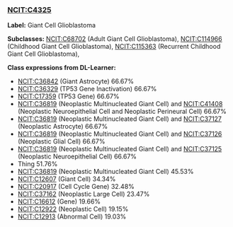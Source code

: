 
### [NCIT:C4325](http://purl.obolibrary.org/obo/NCIT_C4325)
**Label:** Giant Cell Glioblastoma

**Subclasses:** [NCIT:C68702](http://purl.obolibrary.org/obo/NCIT_C68702) (Adult Giant Cell Glioblastoma), [NCIT:C114966](http://purl.obolibrary.org/obo/NCIT_C114966) (Childhood Giant Cell Glioblastoma), [NCIT:C115363](http://purl.obolibrary.org/obo/NCIT_C115363) (Recurrent Childhood Giant Cell Glioblastoma), 

**Class expressions from DL-Learner:**

- [NCIT:C36842](http://purl.obolibrary.org/obo/NCIT_C36842) (Giant Astrocyte) 66.67%
- [NCIT:C36329](http://purl.obolibrary.org/obo/NCIT_C36329) (TP53 Gene Inactivation) 66.67%
- [NCIT:C17359](http://purl.obolibrary.org/obo/NCIT_C17359) (TP53 Gene) 66.67%
- [NCIT:C36819](http://purl.obolibrary.org/obo/NCIT_C36819) (Neoplastic Multinucleated Giant Cell) and [NCIT:C41408](http://purl.obolibrary.org/obo/NCIT_C41408) (Neoplastic Neuroepithelial Cell and Neoplastic Perineural Cell) 66.67%
- [NCIT:C36819](http://purl.obolibrary.org/obo/NCIT_C36819) (Neoplastic Multinucleated Giant Cell) and [NCIT:C37127](http://purl.obolibrary.org/obo/NCIT_C37127) (Neoplastic Astrocyte) 66.67%
- [NCIT:C36819](http://purl.obolibrary.org/obo/NCIT_C36819) (Neoplastic Multinucleated Giant Cell) and [NCIT:C37126](http://purl.obolibrary.org/obo/NCIT_C37126) (Neoplastic Glial Cell) 66.67%
- [NCIT:C36819](http://purl.obolibrary.org/obo/NCIT_C36819) (Neoplastic Multinucleated Giant Cell) and [NCIT:C37125](http://purl.obolibrary.org/obo/NCIT_C37125) (Neoplastic Neuroepithelial Cell) 66.67%
- Thing 51.76%
- [NCIT:C36819](http://purl.obolibrary.org/obo/NCIT_C36819) (Neoplastic Multinucleated Giant Cell) 45.53%
- [NCIT:C12607](http://purl.obolibrary.org/obo/NCIT_C12607) (Giant Cell) 34.34%
- [NCIT:C20917](http://purl.obolibrary.org/obo/NCIT_C20917) (Cell Cycle Gene) 32.48%
- [NCIT:C37162](http://purl.obolibrary.org/obo/NCIT_C37162) (Neoplastic Large Cell) 23.47%
- [NCIT:C16612](http://purl.obolibrary.org/obo/NCIT_C16612) (Gene) 19.66%
- [NCIT:C12922](http://purl.obolibrary.org/obo/NCIT_C12922) (Neoplastic Cell) 19.15%
- [NCIT:C12913](http://purl.obolibrary.org/obo/NCIT_C12913) (Abnormal Cell) 19.03%


